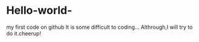# Hello-world-
my first code on github
It is some difficult to coding...
Althrough,I will try to do it.cheerup!
